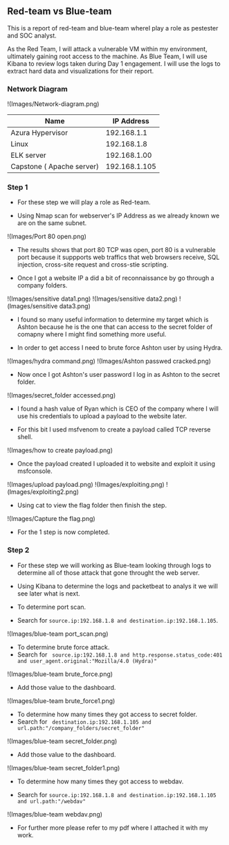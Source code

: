 ## Red-team vs Blue-team

This is a report of red-team and blue-team whereI play a role as pestester and SOC analyst.

As the Red Team, I will attack a vulnerable VM within my environment, ultimately gaining root access to the machine. As Blue Team, I will use Kibana to review logs taken during Day 1 engagement. I will use the logs to extract hard data and visualizations for their report.

### Network Diagram 

!(Images/Network-diagram.png)

| Name            | IP Address | 
|----------       |---------------------|
| Azura Hypervisor| 192.168.1.1  | 
| Linux           | 192.168.1.8  | 
| ELK server      | 192.168.1.00 | 
| Capstone ( Apache server)| 192.168.1.105 |  

### Step 1

- For these step we will play a role as Red-team.

- Using Nmap scan for webserver's IP Address as we already known we are on the same  subnet.

!(Images/Port 80 open.png)

- The results shows that port 80 TCP was open, port 80 is a vulnerable port because it suppports web traffics that web browsers receive, SQL injection, cross-site request and cross-stie scripting.

- Once I got a website IP a did a bit of reconnaissance by go through a company folders.

!(Images/sensitive data1.png)
!(Images/sensitive data2.png)
!(Images/sensitive data3.png)

- I found so many useful information to determine my target which is Ashton because he is the one that can access to the secret folder of comapny where I might find something more useful.

- In order to get access I need to brute force Ashton user by using Hydra. 

!(Images/hydra command.png)
!(Images/Ashton passwed cracked.png)

- Now once I got Ashton's user password I log in as Ashton to the secret folder.

!(Images/secret_folder accessed.png)

- I found a hash value of Ryan which is CEO of the company where I will use his credentials to upload a payload to the website later.

- For this bit I used msfvenom to create a payload called TCP reverse shell.

!(Images/how to create payload.png)

- Once the payload created I uploaded it to website and exploit it using msfconsole.

!(Images/upload payload.png)
!(Images/exploiting.png)
!(Images/exploiting2.png)

- Using cat to view the flag folder then finish the step.

!(Images/Capture the flag.png)

- For the 1 step is now completed.

### Step 2

- For these step we will working as Blue-team looking through logs to determine all of those attack that gone throught the web server.

- Using Kibana to determine the logs and packetbeat to analys it we will see later what is next.

- To determine port scan.
- Search for `source.ip:192.168.1.8 and destination.ip:192.168.1.105`.

!(Images/blue-team port_scan.png)

- To determine brute force attack.
- Search for ` source.ip:192.168.1.8 and http.response.status_code:401 and user_agent.original:"Mozilla/4.0 (Hydra)"`

!(Images/blue-team brute_force.png)

- Add those value to the dashboard.

!(Images/blue-team brute_force1.png)

- To determine how many times they got access to secret folder.
- Search for ` destination.ip:192.168.1.105 and url.path:"/company_folders/secret_folder"`

!(Images/blue-team secret_folder.png)

- Add those value to the dashboard.

!(Images/blue-team secret_folder1.png)

 - To determine how many times they got access to webdav.

- Search for `source.ip:192.168.1.8 and destination.ip:192.168.1.105 and url.path:"/webdav"`

!(Images/blue-team webdav.png)

- For further more please refer to my pdf where I attached it with my work.


